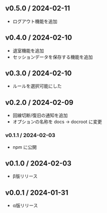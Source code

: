 ## v0.5.0 / 2024-02-11

  - ログアウト機能を追加

## v0.4.0 / 2024-02-10

  - 退室機能を追加
  - セッションデータを保存する機能を追加

## v0.3.0 / 2024-02-10

  - ルールを選択可能にした

## v0.2.0 / 2024-02-09

  - 回線切断/復旧の通知を追加
  - オプションの名称を docs → docroot に変更

### v0.1.1 / 2024-02-03

  - npm に公開

## v0.1.0 / 2024-02-03

  - β版リリース

## v0.0.1 / 2024-01-31

  - α版リリース
